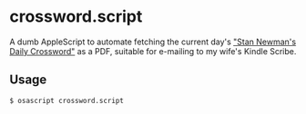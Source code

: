 # crossword.script

A dumb AppleScript to automate fetching the current day's
["Stan Newman's Daily Crossword"](https://www.arkadium.com/games/stan-newmans-daily-crossword/)
as a PDF, suitable for e-mailing to my wife's Kindle Scribe.

## Usage

	$ osascript crossword.script
